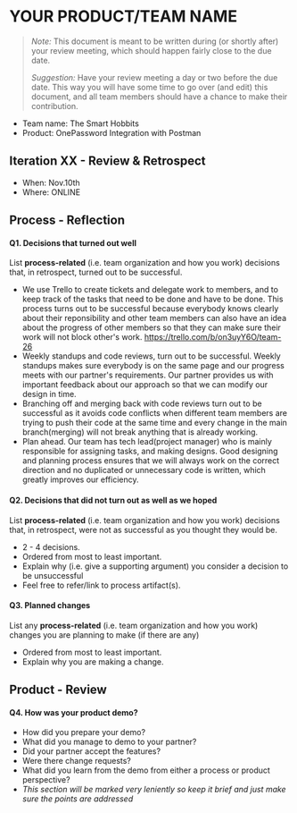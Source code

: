 # YOUR PRODUCT/TEAM NAME

 > _Note:_ This document is meant to be written during (or shortly after) your review meeting, which should happen fairly close to the due date.      
 >      
 > _Suggestion:_ Have your review meeting a day or two before the due date. This way you will have some time to go over (and edit) this document, and all team members should have a chance to make their contribution.

 * Team name: The Smart Hobbits
 * Product: OnePassword Integration with Postman


## Iteration XX - Review & Retrospect

 * When: Nov.10th
 * Where: ONLINE

## Process - Reflection


#### Q1. Decisions that turned out well

List **process-related** (i.e. team organization and how you work) decisions that, in retrospect, turned out to be successful.
 * We use Trello to create tickets and delegate work to members, and to keep track of the tasks that need to be done and have to be done. This process turns out to be successful because everybody knows clearly about their reponsibility and other team members can also have an idea about the progress of other members so that they can make sure their work will not block other's work.
 https://trello.com/b/on3uyY6O/team-26
 * Weekly standups and code reviews, turn out to be successful. Weekly standups makes sure everybody is on the same page and our progress meets with our partner's requirements. Our partner provides us with important feedback about our approach so that we can modify our design in time.
 * Branching off and merging back with code reviews turn out to be successful as it avoids code conflicts when different team members are trying to push their code at the same time and every change in the main branch(merging) will not break anything that is already working.  
 * Plan ahead. Our team has tech lead(project manager) who is mainly responsible for assigning tasks, and making designs. Good designing and planning process ensures that we will always work on the correct direction and no duplicated or unnecessary code is written, which greatly improves our efficiency.


#### Q2. Decisions that did not turn out as well as we hoped

List **process-related** (i.e. team organization and how you work) decisions that, in retrospect, were not as successful as you thought they would be.

 * 2 - 4 decisions.
 * Ordered from most to least important.
 * Explain why (i.e. give a supporting argument) you consider a decision to be unsuccessful
 * Feel free to refer/link to process artifact(s).


#### Q3. Planned changes

List any **process-related** (i.e. team organization and how you work) changes you are planning to make (if there are any)

 * Ordered from most to least important.
 * Explain why you are making a change.


## Product - Review

#### Q4. How was your product demo?
 * How did you prepare your demo?
 * What did you manage to demo to your partner?
 * Did your partner accept the features?
 * Were there change requests?
 * What did you learn from the demo from either a process or product perspective?
 * *This section will be marked very leniently so keep it brief and just make sure the points are addressed*

